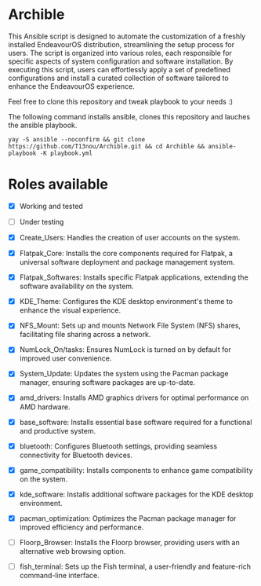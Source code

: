 # Archible

This Ansible script is designed to automate the customization of a freshly installed EndeavourOS distribution, streamlining the setup process for users. The script is organized into various roles, each responsible for specific aspects of system configuration and software installation. By executing this script, users can effortlessly apply a set of predefined configurations and install a curated collection of software tailored to enhance the EndeavourOS experience.

Feel free to clone this repository and tweak playbook to your needs :)

The following command installs ansible, clones this repository and lauches the ansible playbook.

```
yay -S ansible --noconfirm && git clone https://github.com/T13nou/Archible.git && cd Archible && ansible-playbook -K playbook.yml
```

# Roles available

- [x] Working and tested
- [ ] Under testing

- [x] Create_Users: Handles the creation of user accounts on the system.
- [x] Flatpak_Core: Installs the core components required for Flatpak, a universal software deployment and package management system.
- [x] Flatpak_Softwares: Installs specific Flatpak applications, extending the software availability on the system.
- [x] KDE_Theme: Configures the KDE desktop environment's theme to enhance the visual experience.
- [x] NFS_Mount: Sets up and mounts Network File System (NFS) shares, facilitating file sharing across a network.
- [x] NumLock_On/tasks: Ensures NumLock is turned on by default for improved user convenience.
- [x] System_Update: Updates the system using the Pacman package manager, ensuring software packages are up-to-date.
- [x] amd_drivers: Installs AMD graphics drivers for optimal performance on AMD hardware.
- [x] base_software: Installs essential base software required for a functional and productive system.
- [x] bluetooth: Configures Bluetooth settings, providing seamless connectivity for Bluetooth devices.
- [x] game_compatibility: Installs components to enhance game compatibility on the system.
- [x] kde_software: Installs additional software packages for the KDE desktop environment.
- [x] pacman_optimization: Optimizes the Pacman package manager for improved efficiency and performance.
- [ ] Floorp_Browser: Installs the Floorp browser, providing users with an alternative web browsing option.
- [ ] fish_terminal: Sets up the Fish terminal, a user-friendly and feature-rich command-line interface.
